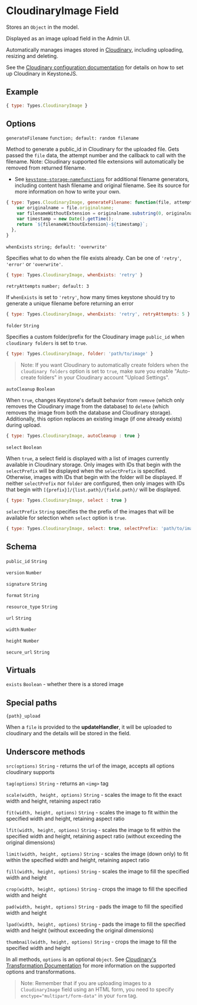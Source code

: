 # CloudinaryImage Field

Stores an `Object` in the model.

Displayed as an image upload field in the Admin UI.

Automatically manages images stored in [Cloudinary](http://cloudinary.com/), including uploading, resizing and deleting.

See the [Cloudinary configuration documentation](http://keystonejs.com/docs/configuration#services-cloudinary) for details on how to set up Cloudinary in KeystoneJS.

## Example

```js
{ type: Types.CloudinaryImage }
```

## Options

`generateFilename` `function; default: random filename`

Method to generate a public_id in Cloudinary for the uploaded file. Gets passed the `file` data, the attempt number and the callback to call with the filename. Note: Cloudinary supported file extensions will automatically be removed from returned filename.
  - See [`keystone-storage-namefunctions`](http://npm.im/keystone-storage-namefunctions) for additional filename generators, including content hash filename and original filename. See its source for more information on how to write your own.

```js
{ type: Types.CloudinaryImage, generateFilename: function(file, attemptNumber, callback) {
    var originalname = file.originalname;
    var filenameWithoutExtension = originalname.substring(0, originalname.lastIndexOf('.'));
    var timestamp = new Date().getTime();
    return `${filenameWithoutExtension}-${timestamp}`;
  },
}
```

`whenExists` `string; default: 'overwrite'`

Specifies what to do when the file exists already. Can be one of `'retry'`, `'error'` or `'overwrite'`.

```js
{ type: Types.CloudinaryImage, whenExists: 'retry' }
```

`retryAttempts` `number; default: 3`

If `whenExists` is set to `'retry'`, how many times keystone should try to generate a unique filename before returning an error

```js
{ type: Types.CloudinaryImage, whenExists: 'retry', retryAttempts: 5 }
```

`folder` `String`

Specifies a custom folder/prefix for the Cloudinary image `public_id` when `cloudinary folders` is set to `true`.

```js
{ type: Types.CloudinaryImage, folder: 'path/to/image' }
```

> Note: If you want Cloudinary to automatically create folders when the `cloudinary folders` option is set to `true`, make sure you enable "Auto-create folders" in your Cloudinary account "Upload Settings".

`autoCleanup` `Boolean`

When `true`, changes Keystone's default behavior from `remove` (which only removes the Cloudinary image from the database) to `delete` (which removes the image from both the database and Cloudinary storage). Additionally, this option replaces an existing image (if one already exists) during upload.

```js
{ type: Types.CloudinaryImage, autoCleanup : true }
```

`select` `Boolean`

When `true`, a select field is displayed with a list of images currently available in Cloudinary storage. Only images with IDs that begin with the `selectPrefix` will be displayed when the `selectPrefix` is specified. Otherwise, images with IDs that begin with the folder will be displayed. If neither `selectPrefix` nor `folder` are configured, then only images with IDs that begin with `[{prefix}]/{list.path}/{field.path}/` will be displayed.

```js
{ type: Types.CloudinaryImage, select : true }
```

`selectPrefix` `String` specifies the the prefix of the images that will be available for selection when `select` option is `true`.

```js
{ type: Types.CloudinaryImage, select: true, selectPrefix: 'path/to/images' }
```

## Schema

`public_id` `String`

`version` `Number`

`signature` `String`

`format` `String`

`resource_type` `String`

`url` `String`

`width` `Number`

`height` `Number`

`secure_url` `String`

## Virtuals

`exists` `Boolean` - whether there is a stored image

## Special paths

`{path}_upload`

When a `file` is provided to the **updateHandler**, it will be uploaded to cloudinary and the details will be stored in the field.

## Underscore methods

`src(options)` `String` - returns the url of the image, accepts all options cloudinary supports

`tag(options)` `String` - returns an `<img>` tag

`scale(width, height, options)` `String` - scales the image to fit the exact width and height, retaining aspect ratio

`fit(width, height, options)` `String` - scales the image to fit within the specified width and height, retaining aspect ratio

`lfit(width, height, options)` `String` - scales the image to fit within the specified width and height, retaining aspect ratio (without exceeding the original dimensions)

`limit(width, height, options)` `String` - scales the image (down only) to fit within the specified width and height, retaining aspect ratio

`fill(width, height, options)` `String` - scales the image to fill the specified width and height

`crop(width, height, options)` `String` - crops the image to fill the specified width and height

`pad(width, height, options)` `String` - pads the image to fill the specified width and height

`lpad(width, height, options)` `String` - pads the image to fill the specified width and height (without exceeding the original dimensions)

`thumbnail(width, height, options)` `String` - crops the image to fill the specified width and height

In all methods, `options` is an optional `Object`. See [Cloudinary's Transformation Documentation](http://cloudinary.com/documentation/image_transformations) for more information on the supported options and transformations.

> Note: Remember that if you are uploading images to a `CloudinaryImage` field using an HTML form, you need to specify `enctype="multipart/form-data"` in your `form` tag.
